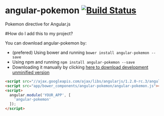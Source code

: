 # angular-pokemon [![Build Status](https://travis-ci.org/gdi2290/angular-pokemon.png?branch=master)](https://travis-ci.org/gdi2290/angular-pokemon)
Pokemon directive for Angular.js

#How do I add this to my project?

You can download angular-pokemon by:

* (prefered) Using bower and running `bower install angular-pokemon --save`
* Using npm and running `npm install angular-pokemon --save`
* Downloading it manually by clicking [here to download development unminified version](https://raw.github.com/gdi2290/angular-pokemon/master/angular-pokemon.js)


````html
<script src="//ajax.googleapis.com/ajax/libs/angularjs/1.2.0-rc.3/angular.min.js"></script>
<script src="app/bower_components/angular-pokemon/angular-pokemon.js"></script>
<script>
  angular.module('YOUR_APP', [
    'angular-pokemon'
  ]);
</script>

````

